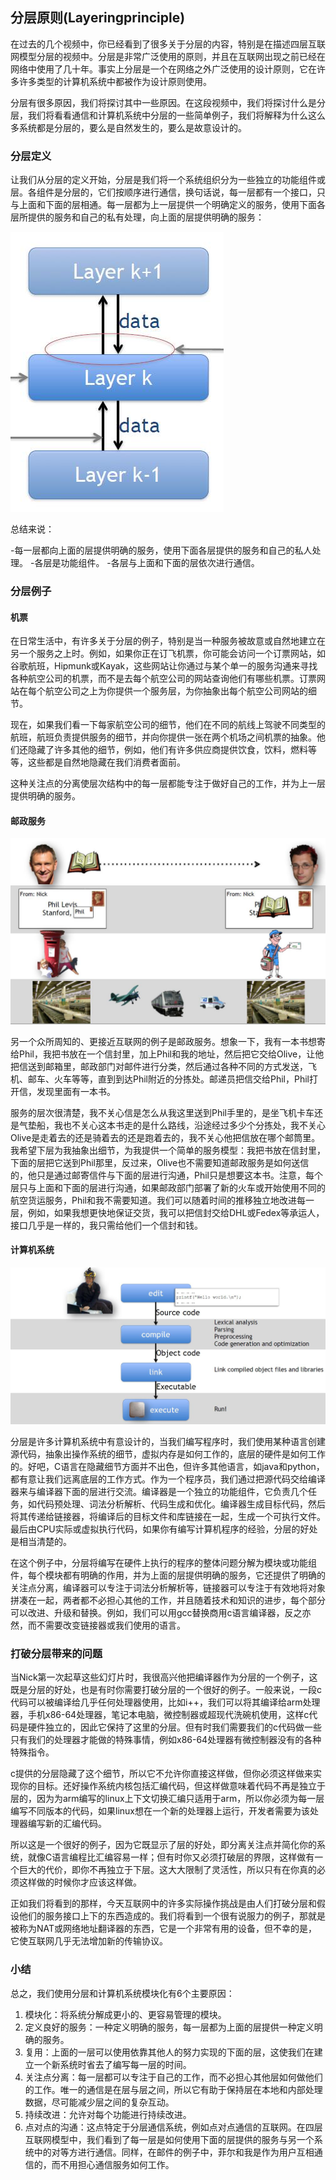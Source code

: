 ## 分层原则(Layeringprinciple)

在过去的几个视频中，你已经看到了很多关于分层的内容，特别是在描述四层互联网模型分层的视频中。分层是非常广泛使用的原则，并且在互联网出现之前已经在网络中使用了几十年。事实上分层是一个在网络之外广泛使用的设计原则，它在许多许多类型的计算机系统中都被作为设计原则使用。

分层有很多原因，我们将探讨其中一些原因。在这段视频中，我们将探讨什么是分层，我们将看看通信和计算机系统中分层的一些简单例子，我们将解释为什么这么多系统都是分层的，要么是自然发生的，要么是故意设计的。



### 分层定义

让我们从分层的定义开始，分层是我们将一个系统组织分为一些独立的功能组件或层。各组件是分层的，它们按顺序进行通信，换句话说，每一层都有一个接口，只与上面和下面的层相通。每一层都为上一层提供一个明确定义的服务，使用下面各层所提供的服务和自己的私有处理，向上面的层提供明确的服务：

![](../.gitbook/Unit1-Internet-and-IP/1.7/1.jpg)

总结来说：

-每一层都向上面的层提供明确的服务，使用下面各层提供的服务和自己的私人处理。
-各层是功能组件。
-各层与上面和下面的层依次进行通信。



### 分层例子

#### 机票

在日常生活中，有许多关于分层的例子，特别是当一种服务被故意或自然地建立在另一个服务之上时。例如，如果你正在订飞机票，你可能会访问一个订票网站，如谷歌航班，Hipmunk或Kayak，这些网站让你通过与某个单一的服务沟通来寻找各种航空公司的机票，而不是去每个航空公司的网站查询他们有哪些机票。订票网站在每个航空公司之上为你提供一个服务层，为你抽象出每个航空公司网站的细节。

现在，如果我们看一下每家航空公司的细节，他们在不同的航线上驾驶不同类型的航班，航班负责提供服务的细节，并向你提供一张在两个机场之间机票的抽象。他们还隐藏了许多其他的细节，例如，他们有许多供应商提供饮食，饮料，燃料等等，这些都是自然地隐藏在我们消费者面前。

这种关注点的分离使层次结构中的每一层都能专注于做好自己的工作，并为上一层提供明确的服务。



#### 邮政服务

![](../.gitbook/Unit1-Internet-and-IP/1.7/2.jpg)

另一个众所周知的、更接近互联网的例子是邮政服务。想象一下，我有一本书想寄给Phil，我把书放在一个信封里，加上Phil和我的地址，然后把它交给Olive，让他把信送到邮箱里，邮政部门对邮件进行分类，然后通过各种不同的方式发送，飞机、邮车、火车等等，直到到达Phil附近的分拣处。邮递员把信交给Phil，Phil打开信，发现里面有一本书。

服务的层次很清楚，我不关心信是怎么从我这里送到Phil手里的，是坐飞机卡车还是气垫船，我也不关心这本书走的是什么路线，沿途经过多少个分拣处，我不关心Olive是走着去的还是骑着去的还是跑着去的，我不关心他把信放在哪个邮筒里。我希望下层为我抽象出细节，为我提供一个简单的服务模型：我把书放在信封里，下面的层把它送到Phil那里，反过来，Olive也不需要知道邮政服务是如何送信的，他只是通过邮寄信件与下面的层进行沟通，Phil只是想要这本书。注意，每个层只与上面和下面的层进行沟通，如果邮政部门部署了新的火车或开始使用不同的航空货运服务，Phil和我不需要知道。我们可以随着时间的推移独立地改进每一层，例如，如果我想更快地保证交货，我可以把信封交给DHL或Fedex等承运人，接口几乎是一样的，我只需给他们一个信封和钱。



#### 计算机系统

![](../.gitbook/Unit1-Internet-and-IP/1.7/3.jpg)

分层是许多计算机系统中有意设计的，当我们编写程序时，我们使用某种语言创建源代码，抽象出操作系统的细节，虚拟内存是如何工作的，底层的硬件是如何工作的。好吧，C语言在隐藏细节方面并不出色，但许多其他语言，如java和python，都有意让我们远离底层的工作方式。作为一个程序员，我们通过把源代码交给编译器来与编译器下面的层进行交流。编译器是一个独立的功能组件，它负责几个任务，如代码预处理、词法分析解析、代码生成和优化。编译器生成目标代码，然后将其传递给链接器，将编译后的目标文件和库链接在一起，生成一个可执行文件。最后由CPU实际或虚拟执行代码，如果你有编写计算机程序的经验，分层的好处是相当清楚的。

在这个例子中，分层将编写在硬件上执行的程序的整体问题分解为模块或功能组件，每个模块都有明确的作用，并为上面的层提供明确的服务，它还提供了明确的关注点分离，编译器可以专注于词法分析解析等，链接器可以专注于有效地将对象拼凑在一起，两者都不必担心其他的工作，并且随着技术和知识的进步，每个部分可以改进、升级和替换。例如，我们可以用gcc替换商用c语言编译器，反之亦然，而不需要改变链接器或我们使用的语言。



### 打破分层带来的问题

当Nick第一次起草这些幻灯片时，我很高兴他把编译器作为分层的一个例子，这既是分层的好处，也是有时你需要打破分层的一个很好的例子。一般来说，一段c代码可以被编译给几乎任何处理器使用，比如i++，我们可以将其编译给arm处理器，手机x86-64处理器，笔记本电脑，微控制器或超现代洗碗机使用，这样c代码是硬件独立的，因此它保持了这里的分层。但有时我们需要我们的c代码做一些只有我们的处理器才能做的特殊事情，例如x86-64处理器有微控制器没有的各种特殊指令。

c提供的分层隐藏了这个细节，所以它不允许你直接这样做，但你必须这样做来实现你的目标。还好操作系统内核包括汇编代码，但这样做意味着代码不再是独立于层的，因为为arm编写的linux上下文切换汇编只适用于arm，所以你必须为每一层编写不同版本的代码，如果linux想在一个新的处理器上运行，开发者需要为该处理器编写新的汇编代码。

所以这是一个很好的例子，因为它既显示了层的好处，即分离关注点并简化你的系统，就像C语言编程比汇编容易一样；但有时你又必须打破层的界限，这样做有一个巨大的代价，即你不再独立于下层。这大大限制了灵活性，所以只有在你真的必须这样做的时候你才应该这样做。

正如我们将看到的那样，今天互联网中的许多实际操作挑战是由人们打破分层和假设他们的服务接口上下的东西造成的。我们将看到一个很有说服力的例子，那就是被称为NAT或网络地址翻译器的东西，它是一个非常有用的设备，但不幸的是，它使互联网几乎无法增加新的传输协议。



### 小结

总之，我们使用分层和计算机系统模块化有6个主要原因：

1. 模块化：将系统分解成更小的、更容易管理的模块。
2. 定义良好的服务：一种定义明确的服务，每一层都为上面的层提供一种定义明确的服务。
3. 复用：上面的一层可以使用依靠其他人的努力实现的下面的层，这使我们在建立一个新系统时省去了编写每一层的时间。
4. 关注点分离：每一层都可以专注于自己的工作，而不必担心其他层如何做他们的工作。唯一的通信是在层与层之间，所以它有助于保持层在本地和内部处理数据，尽可能减少层之间的复杂互动。
5. 持续改进：允许对每个功能进行持续改进。
6. 点对点的沟通：这点特定于分层通信系统，例如点对点通信的互联网。在四层互联网模型中，我们看到了每一层是如何使用下面的层提供的服务与另一个系统中的对等方进行通信。同样，在邮件的例子中，菲尔和我是作为用户互相通信的，而不用担心通信服务如何工作。